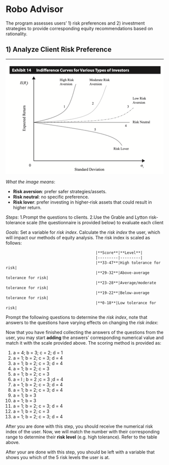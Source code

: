 # Robo Advisor
The program assesses users’ 1) risk preferences and 2) investment strategies to provide corresponding equity recommendations based on rationality. 
## 1) Analyze Client Risk Preference
---
![Risk Preference Indifference Curves](https://github.com/BaconBaker123/Juan/blob/main/image/l4J7O.png)

_What the image means_:
* **Risk aversion**: prefer safer strategies/assets.
* **Risk neutral**: no specific preference.
* **Risk lover**: prefer investing in higher-risk assets that could result in higher return. 

_Steps_:
1.Prompt the questions to clients.
2.Use the Grable and Lytton risk-tolerance scale (the questionnaire is provided below) to evaluate each client

_Goals_:
Set a variable for _risk index_. Calculate the _risk index_ the user, which will impact our methods of equity analysis. The risk index is scaled as follows: 

                                            |**Score**|**Level**|
                                            |---------|---------|
                                            |**33-47**|High tolerance for risk|    
                                            |**29-32**|Above-average tolerance for risk|
                                            |**23-28**|Average/moderate tolerance for risk|
                                            |**19-22**|Below-average tolerance for risk|
                                            |**0-18**|Low tolerance for risk|

Prompt the following questions to determine the _risk index_, note that answers to the questions have varying effects on changing the _risk index_:

Now that you have finished collecting the answers of the questions from the user, you may start **adding** the answers' corresponding numerical value and match it with the scale provided above. The scoring method is provided as:

1. a = 4; b = 3; c = 2; d = 1
2. a = 1; b = 2; c = 3; d = 4
3. a = 1; b = 2; c = 3; d = 4
4. a = 1; b = 2; c = 3
5. a = 1; b = 2; c = 3
6. a = l ; b = 2 ;c = 3 ;d = 4
7. a = 1; b = 2; c = 3; d = 4
8. a = 1; b = 2; c = 3; d = 4
9. a = 1; b = 3
10. a = 1; b = 3
11. a = 1; b = 2; c = 3; d = 4
12. a = 1; b = 2; c = 3
13. a = 1; b = 2; c = 3; d = 4

After you are done with this step, you should receive the numerical risk index of the user. Now, we will match the number with their corresponding range to determine their **risk level** (e.g. high tolerance). Refer to the table above. 

After your are done with this step, you should be left with a variable that shows you which of the 5 risk levels the user is at. 






